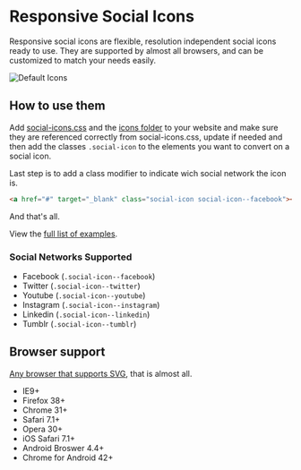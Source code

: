 # Responsive Social Icons

Responsive social icons are flexible, resolution independent social icons ready to use. They are supported by almost all browsers, and can be customized to match your needs easily.

![Default Icons](http://i.imgur.com/Xn55Kab.png)

## How to use them

Add [social-icons.css](https://github.com/gaastonsr/social-icons/blob/master/social-icons.css) and the [icons folder](https://github.com/gaastonsr/social-icons/tree/master/icons) to your website and make sure they are referenced correctly from social-icons.css, update if needed and then add the classes `.social-icon` to the elements you want to convert on a social icon.

Last step is to add a class modifier to indicate wich social network the icon is.

```html
<a href="#" target="_blank" class="social-icon social-icon--facebook"></a>
```
And that's all.

View the [full list of examples](https://rawgit.com/gaastonsr/social-icons/master/example/index.html).

### Social Networks Supported

* Facebook (`.social-icon--facebook`)
* Twitter (`.social-icon--twitter`)
* Youtube (`.social-icon--youtube`)
* Instagram (`.social-icon--instagram`)
* Linkedin (`.social-icon--linkedin`)
* Tumblr (`.social-icon--tumblr`)

## Browser support

[Any browser that supports SVG](http://caniuse.com/#search=svg), that is almost all.

* IE9+
* Firefox 38+
* Chrome 31+
* Safari 7.1+
* Opera 30+
* iOS Safari 7.1+
* Android Broswer 4.4+
* Chrome for Android 42+
